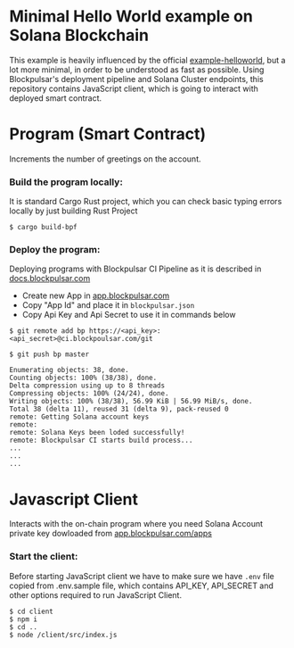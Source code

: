 # Minimal Hello World example on Solana Blockchain

This example is heavily influenced by the official [example-helloworld](https://github.com/solana-labs/example-helloworld), but a lot more minimal, in order to be understood as fast as possible.
Using Blockpulsar's deployment pipeline and Solana Cluster endpoints, this repository contains JavaScript client, which is going to interact with deployed smart contract.

# Program (Smart Contract)
Increments the number of greetings on the account.


### Build the program locally:

It is standard Cargo Rust project, which you can check basic typing errors locally by just building Rust Project

```console
$ cargo build-bpf
```

### Deploy the program:

Deploying programs with Blockpulsar CI Pipeline as it is described in [docs.blockpulsar.com](https://docs.blockpulsar.com)

- Create new App in [app.blockpulsar.com](https://app.blockpulsar.com/apps)
- Copy "App Id" and place it in `blockpulsar.json`
- Copy Api Key and Api Secret to use it in commands below

```console
$ git remote add bp https://<api_key>:<api_secret>@ci.blockpoulsar.com/git

$ git push bp master

Enumerating objects: 38, done.
Counting objects: 100% (38/38), done.
Delta compression using up to 8 threads
Compressing objects: 100% (24/24), done.
Writing objects: 100% (38/38), 56.99 KiB | 56.99 MiB/s, done.
Total 38 (delta 11), reused 31 (delta 9), pack-reused 0
remote: Getting Solana account keys
remote:
remote: Solana Keys been loded successfully!
remote: Blockpulsar CI starts build process...
...
...
...
```

# Javascript Client
Interacts with the on-chain program where you need Solana Account private key dowloaded from [app.blockpulsar.com/apps](https://app.blockpulsar.com/apps)

### Start the client:

Before starting JavaScript client we have to make sure we have `.env` file copied from .env.sample file, which contains API_KEY, API_SECRET and other options
required to run JavaScript Client.

```console
$ cd client
$ npm i
$ cd ..
$ node /client/src/index.js
```